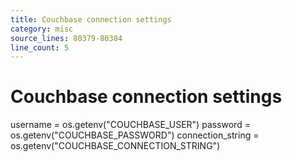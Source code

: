 ```yaml
---
title: Couchbase connection settings
category: misc
source_lines: 80379-80384
line_count: 5
---
```


# Couchbase connection settings
username = os.getenv("COUCHBASE_USER")
password = os.getenv("COUCHBASE_PASSWORD")
connection_string = os.getenv("COUCHBASE_CONNECTION_STRING")

